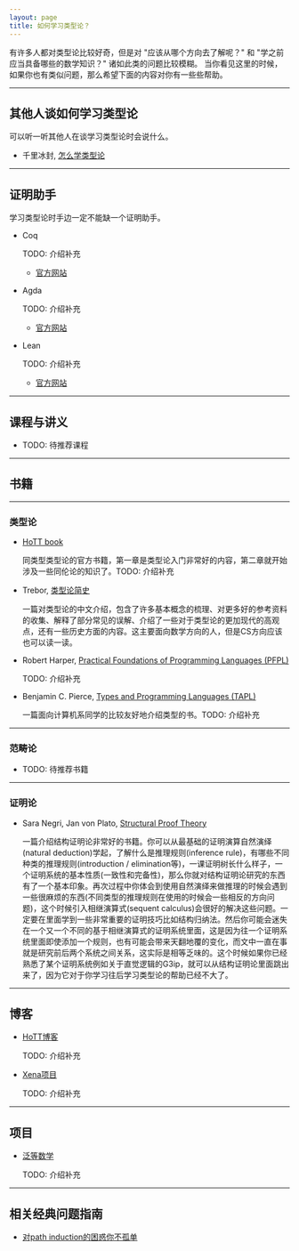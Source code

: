 ```yaml
---
layout: page
title: 如何学习类型论？
---
```


有许多人都对类型论比较好奇，但是对 "应该从哪个方向去了解呢？" 和 "学之前应当具备哪些的数学知识？" 诸如此类的问题比较模糊。 当你看见这里的时候，如果你也有类似问题，那么希望下面的内容对你有一些些帮助。

---

## 其他人谈如何学习类型论

可以听一听其他人在谈学习类型论时会说什么。

* 千里冰封, [怎么学类型论](https://cha.fan/articles/5u9DV2LWWcjgJ8c7ha7T)

---

## 证明助手

学习类型论时手边一定不能缺一个证明助手。

* Coq

    TODO: 介绍补充

    * [官方网站](https://coq.inria.fr/)

* Agda
    
    TODO: 介绍补充

    * [官方网站](https://wiki.portal.chalmers.se/agda/pmwiki.php)

* Lean

    TODO: 介绍补充

    * [官方网站](https://leanprover.github.io/)

---

## 课程与讲义

* TODO: 待推荐课程

---

## 书籍

---

### 类型论

* [HoTT book](https://homotopytypetheory.org/book/)

    同类型类型论的官方书籍，第一章是类型论入门非常好的内容，第二章就开始涉及一些同伦论的知识了。TODO: 介绍补充


* Trebor, [类型论简史](https://github.com/Trebor-Huang/history)

    一篇对类型论的中文介绍，包含了许多基本概念的梳理、对更多好的参考资料的收集、解释了部分常见的误解、介绍了一些对于类型论的更加现代的高观点，还有一些历史方面的内容。这主要面向数学方向的人，但是CS方向应该也可以读一读。

* Robert Harper, [Practical Foundations of Programming Languages (PFPL)](http://www.cs.cmu.edu/~rwh/pfpl/2nded.pdf)    

    TODO: 介绍补充

* Benjamin C. Pierce, [Types and Programming Languages (TAPL)](https://github.com/MPRI/M2-4-2/blob/master/Types%20and%20Programming%20Languages.pdf)

    一篇面向计算机系同学的比较友好地介绍类型的书。TODO: 介绍补充

---

### 范畴论

* TODO: 待推荐书籍

---

### 证明论

* Sara Negri, Jan von Plato, [Structural Proof Theory](../resources/Structural%20Proof%20Theory.pdf)

    一篇介绍结构证明论非常好的书籍。你可以从最基础的证明演算自然演绎(natural deduction)学起，了解什么是推理规则(inference rule)，有哪些不同种类的推理规则(introduction / elimination等)，一课证明树长什么样子，一个证明系统的基本性质(一致性和完备性)，那么你就对结构证明论研究的东西有了一个基本印象。再次过程中你体会到使用自然演绎来做推理的时候会遇到一些很麻烦的东西(不同类型的推理规则在使用的时候会一些相反的方向问题)，这个时候引入相继演算式(sequent calculus)会很好的解决这些问题。一定要在里面学到一些非常重要的证明技巧比如结构归纳法。然后你可能会迷失在一个又一个不同的基于相继演算式的证明系统里面，这是因为往一个证明系统里面即使添加一个规则，也有可能会带来天翻地覆的变化，而文中一直在事就是研究前后两个系统之间关系，这实际是相等乏味的。这个时候如果你已经熟悉了某个证明系统例如关于直觉逻辑的G3ip，就可以从结构证明论里面跳出来了，因为它对于你学习往后学习类型论的帮助已经不大了。

---

## 博客

* [HoTT博客](https://homotopytypetheory.org/blog/)

    TODO: 介绍补充

* [Xena项目](https://xenaproject.wordpress.com/)

    TODO: 介绍补充

---

## 项目

* [泛等数学](https://unimath.github.io/agda-unimath/)

    TODO: 介绍补充

---

## 相关经典问题指南

* [对path induction的困惑你不孤单](https://github.com/HoTT/book/issues/460)